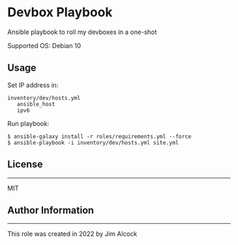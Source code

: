 # Devbox Playbook

Ansible playbook to roll my devboxes in a one-shot

Supported OS: Debian 10

## Usage


Set IP address in:
```
inventory/dev/hosts.yml
   ansible_host 
   ipv6
```
Run playbook:
```
$ ansible-galaxy install -r roles/requirements.yml --force
$ ansible-playbook -i inventory/dev/hosts.yml site.yml
```


## License
---
MIT


## Author Information
---
This role was created in 2022 by Jim Alcock